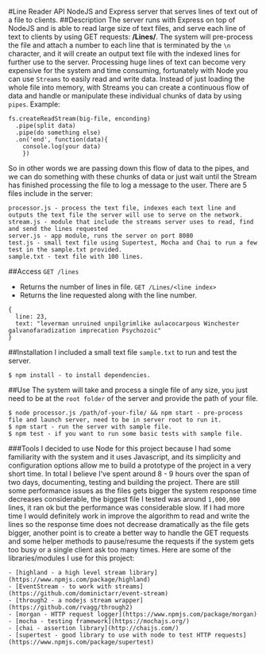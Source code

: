 #Line Reader API
NodeJS and Express server that serves lines of text out of a file to clients.
##Description
The server runs with Express on top of NodeJS and is able to read large size of text files, and serve each line of text to clients by using GET requests: **/Lines/<line number>**. The system will pre-process the file and attach a number to each line that is terminated by the `\n` character, and it will create an output text file with the indexed lines for further use to the server.
Processing huge lines of text can become very expensive for the system and time consuming, fortunately with Node you can use `Streams` to easily read and write data. Instead of just loading the whole file into memory, with Streams you can create a continuous flow of data and handle or manipulate these individual chunks of data by using `pipes`.
Example:
```
fs.createReadStream(big-file, enconding)
  .pipe(split data)
  .pipe(do something else)
  .on('end', function(data){
    console.log(your data)
    })
```
So in other words we are passing down this flow of data to the pipes, and we can do something with these chunks of data or just wait until the Stream has finished processing the file to log a message to the user.
There are 5 files include in the server:
```
processor.js - process the text file, indexes each text line and outputs the text file the server will use to serve on the network.
stream.js - module that include the streams server uses to read, find and send the lines requested
server.js - app module, runs the server on port 8080
test.js - small text file using Supertest, Mocha and Chai to run a few test in the sample.txt provided.
sample.txt - text file with 100 lines.
```
##Access
`GET /lines`
- Returns the number of lines in file.
`GET /Lines/<line index>`
- Returns the line requested along with the line number.
```
{
  line: 23,
  text: "leverman unruined unpilgrimlike aulacocarpous Winchester galvanofaradization imprecation Psychozoic"
}
```
##Installation
I included a small text file `sample.txt` to run and test the server.
```
$ npm install - to install dependencies.
```
##Use
The system will take and process a single file of any size, you just need to be at the `root folder` of the server and provide the path of your file.
```
$ node processor.js /path/of-your-file/ && npm start - pre-process file and launch server, need to be in server root to run it.
$ npm start - run the server with sample file.
$ npm test - if you want to run some basic tests with sample file.
```
###Tools
I decided to use Node for this project because I had some familiarity with the system and it uses Javascript, and its simplicity and configuration options allow me to build a prototype of the project in a very short time. In total I believe I've spent around 8 - 9 hours over the span of two days, documenting, testing and building the project. There are still some performance issues as the files gets bigger the system response time decreases considerable, the biggest file I tested was around `1,000,000` lines, it ran ok but the performance was considerable slow.
If I had more time I would definitely work in improve the algorithm to read and write the lines so the response time does not decrease dramatically as the file gets bigger, another point is to create a better way to handle the GET requests and some helper methods to pause/resume the requests if the system gets too busy or a single client ask too many times.
Here are some of the libraries/modules I use for this project:
```
- [highland - a high level stream library](https://www.npmjs.com/package/highland)
- [EventStream - to work with streams](https://github.com/dominictarr/event-stream)
- [through2 - a nodejs stream wrapper](https://github.com/rvagg/through2)
- [morgan - HTTP request logger](https://www.npmjs.com/package/morgan)
- [mocha - testing framework](https://mochajs.org/)
- [chai - assertion library](http://chaijs.com/)
- [supertest - good library to use with node to test HTTP requests](https://www.npmjs.com/package/supertest)
